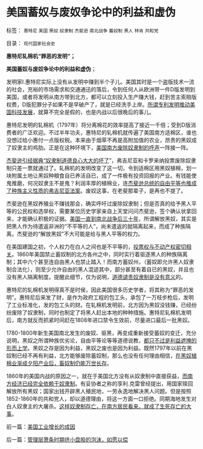 # 美国蓄奴与废奴争论中的利益和虚伪

标签： `惠特尼` `美国` `黑奴` `奴隶制` `杰斐逊` `南北战争` `蓄奴制` `黑人` `林肯` `共和党` 

目录： `现代国家社会史`

**惠特尼轧棉机“罪恶的发明”；**

**美国蓄奴与废奴争论中的利益和虚伪**；

发明家I.惠特尼实际上没有从发明中赚到半个子儿。美国其时是一个盗版技术一流的社会，充裕的市场需求和交通通迅的落后，令到任何人从欧洲带一件D版发明到美国，或者将发明从南方带到北方，都可以立刻投入生产赚大钱，赶到苦主索赔版权费，D版犯罪分子如果不是早破产了，就是已经洗手上岸。[所谓专利发明推动美国科技发展](../../../2010/6/14/科学技术发明是第一自杀推动力.md)，就算不完全是假的，也是内战以后很晚后的事儿。

惠特尼发明的轧棉机（1797年）将分离棉花的效率提高了接近一千倍；受到D版消费者的广泛欢迎。不过半年功夫，惠特尼的轧棉机就传遍了美国南方适棉区，谁也没想过给小惠付一点版权税。本来由于烟草不再是高附加值的农业，昂贵的黑奴成了奴隶主的鸡肋。正是在这种环境下，[美国南方废除奴隶制的呼声](../../../2011/3/31/商业奴隶制和美国人不爱国.md)一阵接一阵。

[杰斐逊引经据典“奴隶制道德良心大大的坏了](../../../2011/4/20/伟大的杰斐逊最伟大的贡献.md)”，弗吉尼亚和卡罗来纳投票废除奴隶制只差一票就通过了。轧棉机的发明改变了这一切，令到适棉区用黑奴植棉，划一块附属土地让黑奴种粮食自已养活自已，成了一件极有投资回报的产业。有钱能使鬼推磨，何况奴隶主不是鬼？利润丰厚的植棉业，连[杰斐逊总统的自由平等也推成了种族主义性质的弗吉尼亚法案](../../../2011/5/4/林肯“解放黑奴，轰走黑鬼”.md)。废奴这事，在老斐那辈子，是再也不提了。

杰斐逊在黑奴养殖业不赚钱那会，确实呼吁过废除奴隶制；但是否真的给予黑人平等的公民权和选举权，需要某位历史学家亲自上天堂问问杰斐逊，签个确认状拿回来，才能确认积极的证据。[美国一直到南北战争后三十年](../../../2011/3/30/人道主义“政治正确”和不正确的殖民主义.md)，所谓解放黑奴，其实是把黑人作为待遣返非洲的“不平等的人”，尚未遣返的就隔离起来，而成了种族隔离。杰斐逊的“解放黑奴”不大可能是给与黑人平等的权力。

在美国建国之初，个人权力在白人之间也是不平等的，[投票权与不动产权密切相关](../../../2011/3/16/美国的户籍制度和民粹运动.md)。1860年美国禁止蓄奴制的北方各州之中，同时实行着驱逐黑人的种族隔离制；其中六个甚至连自由黑人也禁止踏入！而南方蓄奴州，（蓄奴即允许黑人奴隶制合法化），则至少允许自由的黑人混迹其中，部分甚至有着自已的黑奴，并且也没有黑人隔离制度。提醒此细节，仅为说明，[道德谴责奴隶制是没有意义](../../../2011/5/5/奴隶主大多数是仁慈的，道德是高尚的.md)的。

惠特尼的轧棉机发明得真不是时侯，因此美国很多历史学者，将其称为“罪恶的发明”。惠特尼后来发了财，是作为政府工程的包工头，承包了一万枝步枪后，发明了工业标准化，发的包工头的财。在轧棉机发明前，北方因为黑奴没钱赚，已经纷纷废除了奴隶制，同时也制定了将黑人赶出本地的种种措施。惠特尼轧棉机发明后，南方就反而抓紧时间赶在1808年进口禁令生效前，尽量进口最后一批黑奴。

1780-1800年新生美国南北发生的废奴、驱黑，再变成重新接受蓄奴的变迁，充分说明，黑奴之所谓种族优劣论，自由平等论等等道德说教，[都只不过是利益遮掩的形而上学](../../../2009/5/5/假装无私！专业化打哑迷诡辩的中国式专家.md)。黑奴之存是因为利益，黑奴之废也是因为利益。既然1797年以前在黑奴制已经不再有利益，北方能够废除蓄奴制，那么也没有任何理由相信，[在黑奴植棉业渐成夕阳产业后，畜奴制仍能万世长存](../../../2011/5/7/南北战争的原因不是奴隶制.md)。

1860年的美国内战的原因之一，就在于美国北方没有从奴隶制中直接获益，[而南方经济已经完全依赖于奴隶制](../../../2011/5/7/乱世佳人灰飞烟灭；批评林肯不是否定伟人.md)。有妥协者之称的享利.克雷曾经提出，用国家赎回解放所有黑奴；国家出钱开辟黑人殖民地，一劳永逸地解决黑人问题。但是按照1852-1860年的共和党人，却以道德理由，将这一方面一口拒绝。同期海地发生对白人奴隶主的大屠杀。[这样奴隶制存亡，在南方居民看来，就成了生死存亡的大事](../../../2011/5/18/任何社会都没有固定的“阶级”.md)。

前一篇：[美国工业增长的成因](../../../2011/5/24/美国工业增长的成因.md)

后一篇：[管理层萧条时期挤小盘股的泡沫，如愿以偿](../../../2011/5/25/管理层萧条时期挤小盘股的泡沫，如愿以偿.md)